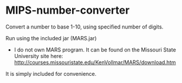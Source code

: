 MIPS-number-converter
=====================

Convert a number to base 1-10, using specified number of digits.

Run using the included jar (MARS.jar)

* I do not own MARS program.  It can be found on the Missouri State University site here: http://courses.missouristate.edu/KenVollmar/MARS/download.htm

It is simply included for convenience.
